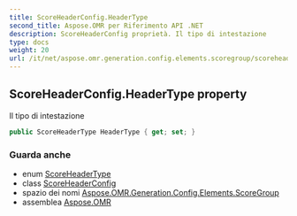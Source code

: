 ```yaml
---
title: ScoreHeaderConfig.HeaderType
second_title: Aspose.OMR per Riferimento API .NET
description: ScoreHeaderConfig proprietà. Il tipo di intestazione
type: docs
weight: 20
url: /it/net/aspose.omr.generation.config.elements.scoregroup/scoreheaderconfig/headertype/
---
```

## ScoreHeaderConfig.HeaderType property

Il tipo di intestazione

```csharp
public ScoreHeaderType HeaderType { get; set; }
```

### Guarda anche

* enum [ScoreHeaderType](../../../aspose.omr.generation.config.enums/scoreheadertype/)
* class [ScoreHeaderConfig](../)
* spazio dei nomi [Aspose.OMR.Generation.Config.Elements.ScoreGroup](../../scoreheaderconfig/)
* assemblea [Aspose.OMR](../../../)


